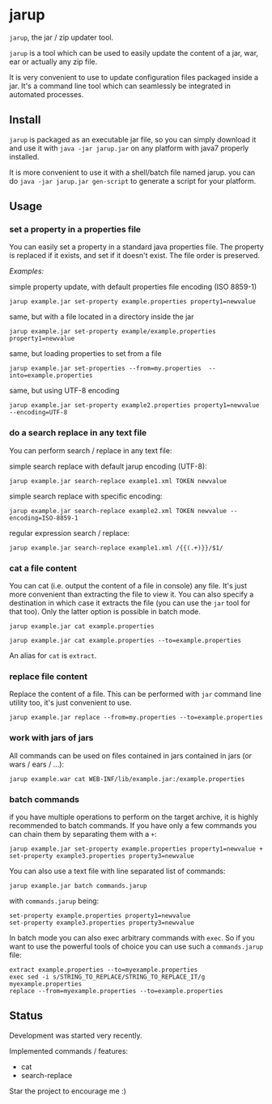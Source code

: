 jarup
=====

`jarup`, the jar / zip updater tool.


`jarup` is a tool which can be used to easily update the content of a jar, war, ear or actually any zip file.

It is very convenient to use to update configuration files packaged inside a jar. It's a command line tool which can seamlessly be integrated in automated processes.

## Install
`jarup` is packaged as an executable jar file, so you can simply download it and use it with `java -jar jarup.jar` on any platform with java7 properly installed.

It is more convenient to use it with a shell/batch file named jarup. you can do `java -jar jarup.jar gen-script` to generate a script for your platform. 

## Usage

### set a property in a properties file

You can easily set a property in a standard java properties file.
The property is replaced if it exists, and set if it doesn't exist.
The file order is preserved.

*Examples:*

simple property update, with default properties file encoding (ISO 8859-1)

`jarup example.jar set-property example.properties property1=newvalue`

same, but with a file located in a directory inside the jar

`jarup example.jar set-property example/example.properties property1=newvalue` 

same, but loading properties to set from a file

`jarup example.jar set-properties --from=my.properties  --into=example.properties` 

same, but using UTF-8 encoding

`jarup example.jar set-property example2.properties property1=newvalue --encoding=UTF-8` 


### do a search replace in any text file

You can perform search / replace in any text file:

simple search replace with default jarup encoding (UTF-8):

`jarup example.jar search-replace example1.xml TOKEN newvalue`

simple search replace with specific encoding:

`jarup example.jar search-replace example2.xml TOKEN newvalue --encoding=ISO-8859-1`

regular expression search / replace:

`jarup example.jar search-replace example1.xml /{{(.+)}}/$1/`

### cat a file content

You can cat (i.e. output the content of a file in console) any file. It's just more convenient than extracting the file to view it. You can also specify a destination in which case it extracts the file (you can use the `jar` tool for that too). Only the latter option is possible in batch mode.

`jarup example.jar cat example.properties`

`jarup example.jar cat example.properties --to=example.properties`

An alias for `cat` is `extract`.

### replace file content

Replace the content of a file. This can be performed with `jar` command line utility too, it's just convenient to use.

`jarup example.jar replace --from=my.properties --to=example.properties`

### work with jars of jars

All commands can be used on files contained in jars contained in jars (or wars / ears / …):

`jarup example.war cat WEB-INF/lib/example.jar:/example.properties`

### batch commands

if you have multiple operations to perform on the target archive, it is highly recommended to batch commands.
If you have only a few commands you can chain them by separating them with a `+`:

`jarup example.jar set-property example.properties property1=newvalue + set-property example3.properties property3=newvalue`

You can also use a text file with line separated list of commands:

`jarup example.jar batch commands.jarup`

with `commands.jarup` being:
```
set-property example.properties property1=newvalue
set-property example3.properties property3=newvalue
```

In batch mode you can also exec arbitrary commands with `exec`. So if you want to use the powerful tools of choice you can use such a `commands.jarup` file:
```
extract example.properties --to=myexample.properties
exec sed -i s/STRING_TO_REPLACE/STRING_TO_REPLACE_IT/g myexample.properties
replace --from=myexample.properties --to=example.properties
```

## Status

Development was started very recently.

Implemented commands / features:

- cat
- search-replace

Star the project to encourage me :)
